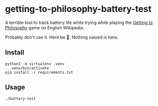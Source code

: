 # getting-to-philosophy-battery-test

A terrible tool to track battery life while trying while playing the [Getting
to Philosophy](https://en.wikipedia.org/wiki/Wikipedia:Getting_to_Philosophy)
game on English Wikipedia.

Probably don't use it. Here be 🐉. Nothing valued is here.

## Install

    python3 -m virtualenv .venv
    . .venv/bin/activate
    pip install -r requirements.txt

## Usage

    ./battery-test
